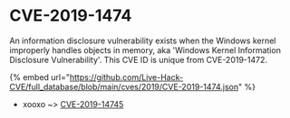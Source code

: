 # CVE-2019-1474

An information disclosure vulnerability exists when the Windows kernel improperly handles objects in memory, aka 'Windows Kernel Information Disclosure Vulnerability'. This CVE ID is unique from CVE-2019-1472.

{% embed url="https://github.com/Live-Hack-CVE/full_database/blob/main/cves/2019/CVE-2019-1474.json" %}


* xooxo ~> [CVE-2019-14745](https://www.alice-snow.ru/2019/database/cve-2019-1474/cve-2019-14745-xooxo)